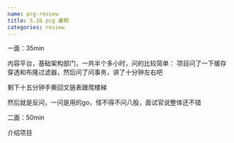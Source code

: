 ```yaml
---
name: pcg-review
title: 5.26 pcg 暑期
categories: review
---
```


一面：35min

内容平台，基础架构部门，一共半个多小时，问的比较简单：
项目问了一下缓存穿透和布隆过滤器，然后问了问事务，讲了十分钟左右吧

剩下十五分钟手撕回文链表跟爬楼梯

然后就是反问，一问是用的go，怪不得不问八股，面试官说整体还不错

二面：50min

介绍项目
